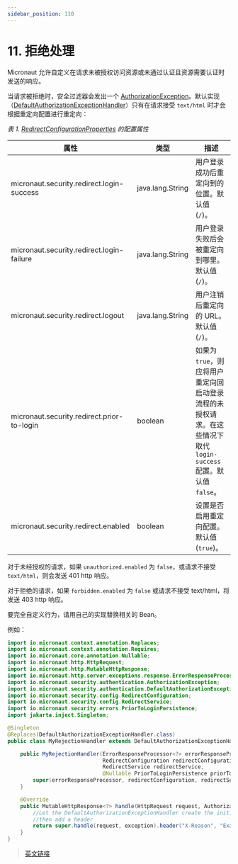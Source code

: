 ```yaml
---
sidebar_position: 110
---
```


# 11. 拒绝处理

Micronaut 允许自定义在请求未被授权访问资源或未通过认证且资源需要认证时发送的响应。

当请求被拒绝时，安全过滤器会发出一个 [AuthorizationException](https://micronaut-projects.github.io/micronaut-security/latest/api/io/micronaut/security/authentication/AuthorizationException.html)。默认实现（[DefaultAuthorizationExceptionHandler](https://micronaut-projects.github.io/micronaut-security/latest/api/io/micronaut/security/authentication/DefaultAuthorizationExceptionHandler.html)）只有在请求接受 `text/html` 时才会根据重定向配置进行重定向：

*表 1. [RedirectConfigurationProperties](https://micronaut-projects.github.io/micronaut-security/latest/api/io/micronaut/security/config/RedirectConfigurationProperties.html) 的配置属性*

|属性|类型|描述|
|--|--|--|
|micronaut.security.redirect.login-success|java.lang.String|用户登录成功后重定向到的位置。默认值 (`/`)。|
|micronaut.security.redirect.login-failure|java.lang.String|用户登录失败后会被重定向到哪里。默认值 (`/`)。|
|micronaut.security.redirect.logout|java.lang.String|用户注销后重定向的 URL。默认值 (`/`)。|
|micronaut.security.redirect.prior-to-login|boolean|如果为 `true`，则应将用户重定向回启动登录流程的未授权请求。在这些情况下取代 `login-success` 配置。默认值 `false`。|
|micronaut.security.redirect.enabled|boolean|设置是否启用重定向配置。默认值 (`true`)。|

对于未经授权的请求，如果 `unauthorized.enabled` 为 `false`，或请求不接受 `text/html`，则会发送 401 http 响应。

对于拒绝的请求，如果 `forbidden.enabled` 为 `false` 或请求不接受 text/html，将发送 403 http 响应。

要完全自定义行为，请用自己的实现替换相关的 Bean。

例如：

```java
import io.micronaut.context.annotation.Replaces;
import io.micronaut.context.annotation.Requires;
import io.micronaut.core.annotation.Nullable;
import io.micronaut.http.HttpRequest;
import io.micronaut.http.MutableHttpResponse;
import io.micronaut.http.server.exceptions.response.ErrorResponseProcessor;
import io.micronaut.security.authentication.AuthorizationException;
import io.micronaut.security.authentication.DefaultAuthorizationExceptionHandler;
import io.micronaut.security.config.RedirectConfiguration;
import io.micronaut.security.config.RedirectService;
import io.micronaut.security.errors.PriorToLoginPersistence;
import jakarta.inject.Singleton;

@Singleton
@Replaces(DefaultAuthorizationExceptionHandler.class)
public class MyRejectionHandler extends DefaultAuthorizationExceptionHandler {

    public MyRejectionHandler(ErrorResponseProcessor<?> errorResponseProcessor,
                              RedirectConfiguration redirectConfiguration,
                              RedirectService redirectService,
                              @Nullable PriorToLoginPersistence priorToLoginPersistence) {
        super(errorResponseProcessor, redirectConfiguration, redirectService, priorToLoginPersistence);
    }

    @Override
    public MutableHttpResponse<?> handle(HttpRequest request, AuthorizationException exception) {
        //Let the DefaultAuthorizationExceptionHandler create the initial response
        //then add a header
        return super.handle(request, exception).header("X-Reason", "Example Header");
    }
}
```

> [英文链接](https://micronaut-projects.github.io/micronaut-security/latest/guide/index.html#rejection)
